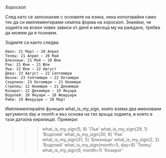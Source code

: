 Хороскоп

След като се запознахме с основите на езика, нека използвайки само тях да си имплементираме семпла форма на
хороскоп. Знаейки, че зодията на всеки човек зависи от деня и месеца му на раждане, трябва да можем да я
познаем.

Зодиите са както следва:

    Овен: 21 Март – 20 Април
    Телец: 21 Април – 20 Май
    Близнаци: 21 Май – 20 Юни
    Рак: 21 Юни – 21 Юли
    Лъв: 22 Юли – 22 Август
    Дева: 23 Август – 22 Септември
    Везни: 23 Септември – 22 Октомври
    Скорпион: 23 Октомври – 21 Ноември
    Стрелец: 22 Ноември – 21 Декември
    Козирог: 22 Декември – 19 Януари
    Водолей: 20 Януари – 18 Февруари
    Риби: 19 Февруари – 20 Март

Имплементирайте функция what_is_my_sign, която взема два именовани аргумента day и month и въз основа на тях
връща зодията, в която е тази дата(на кирилица).
Примери:

>>> what_is_my_sign(5, 8)
'Лъв'
>>> what_is_my_sign(29, 1)
'Водолей'
>>> what_is_my_sign(30, 6)
'Рак'
>>> what_is_my_sign(31, 5)
'Близнаци'
>>> what_is_my_sign(2, 2)
'Водолей'
>>> what_is_my_sign(month=5, day=8)
'Телец'
>>> what_is_my_sign(9, month=1)
'Козирог'
